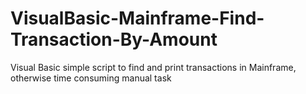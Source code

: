 # VisualBasic-Mainframe-Find-Transaction-By-Amount
Visual Basic simple script to find and print transactions in Mainframe, otherwise time consuming manual task
